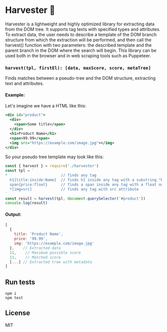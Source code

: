# Harvester 🚜

Harvester is a lightweight and highly optimized library for extracting data from the DOM tree. It supports tag texts with specified types and attributes. To extract data, the user needs to describe a template of the DOM branch structure from which the extraction will be performed, and then call the harvest() function with two parameters: the described template and the parent branch in the DOM where the search will begin. This library can be used both in the browser and in web scraping tools such as Puppeteer.

### `harvest(tpl, firstEl): [data, maxScore, score, metaTree]`

Finds matches between a pseudo-tree and the DOM structure, extracting text and attributes.

#### Example:

Let's imagine we have a HTML like this:
```xml
<div id="product">
  <div>
    <span>Some title</span>
  </div>
  <h1>Product Name</h1>
  <span>99.99</span>
  <img src="https://example.com/image.jpg"></img>
</div>
```

So your pseudo tree template may look like this:
```js
const { harvest } = require('./harvester')
const tpl = `
*                        // finds any tag
  h1{title:inside:Name}  // finds h1 inside any tag with a substring "Name"
  span{price:float}      // finds a span inside any tag with a float number
  *[img=src]             // finds any tag with src attribute
`
const result = harvest(tpl, document.querySelector('#product'))
console.log(result)
```

#### Output:

```js
[
  {
    title: 'Product Name',
    price: '99.99',
    img: 'https://example.com/image.jpg'
  },    // Extracted data
  11,    // Maximum possible score
  11,    // Matched score
  [...] // Extracted tree with metadata
]
```

## Run tests
```
npm i
npm test
```

## License

MIT
